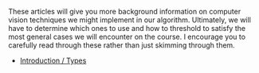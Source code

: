 These articles will give you more background information on computer vision techniques we might implement in our algorithm. 
Ultimately, we will have to determine which ones to use and how to threshold to satisfy the most general cases we will encounter on the course. I encourage you to carefully read through these rather than just skimming through them.

- [Introduction / Types](https://heartbeat.comet.ml/the-5-computer-vision-techniques-that-will-change-how-you-see-the-world-1ee19334354b)


